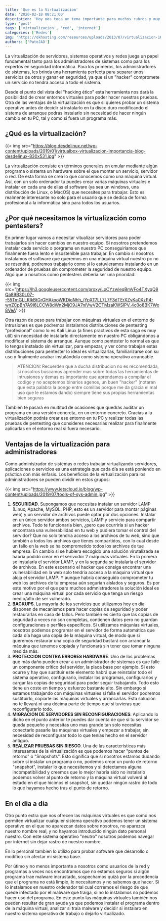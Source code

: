 ```yaml
---
title: 'Que es la Virtualizacion'
date: '2020-02-18 08:21:00'
description: 'Hoy nos toca un tema importante para muchos rubros y muy util para el dia a dia de los que somos inquietos y nos gustan probar cosas nuevas a menudo.'
type: 'post'
tags: ['virtualizacion', 'red', 'internet']
categories: ['Redes']
img: 'https://okhosting.com/resources/uploads/2013/07/virtualizacion-1024x768@2x.png'
authors: ['PatoJAD']
---
```


La virtualización de servidores, sistemas operativos y redes juega un papel fundamental tanto para los administradores de sistemas como para los expertos en seguridad informática. Para los primeros, los administradores de sistemas, les brinda una herramienta perfecta para separar unos servicios de otros y ganar en seguridad, ya que si un "hacker" compromete un servicio no tendrá acceso a todo el sistema.

Desde el punto del vista del "hacking ético" esta herramienta nos dará la posibilidad de crear entornos virtuales para poder hacer nuestras pruebas. Otra de las ventajas de la virtualización es que si quieres probar un sistema operativo antes de decidir si instalarlo en tu disco duro modificando el sistema de arranque podrás instalarlo sin necesidad de hacer ningún cambio en tu PC, tal y como si fuera un programa más.

## ¿Qué es la virtualización?

{{< img src="https://blog.desdelinux.net/wp-content/uploads/2019/01/virtualbox-virtualizacion-importancia-blog-desdelinux-830x531.jpg" >}}

La virtualización consiste en términos generales en emular mediante algún programa o sistema un hardware sobre el que montar un servicio, servidor o red. De esta forma se crea lo que conocemos como una máquina virtual. Así, con un solo ordenador tu puedes crear varias máquinas virtuales e instalar en cada una de ellas el software (ya sea un windows, una distribución de Linux, o MacOS) que necesites para trabajar. Esto es realmente interesante no solo para el usuario que se dedica de forma profesional a la informática sino para todos los usuarios.

## ¿Por qué necesitamos la virtualización como pentesters?

En primer lugar vamos a necesitar vitualizar servidores para poder trabajarlos sin hacer cambios en nuestro equipo. Si nosotros pretendemos instalar cada servicio o porgrama en nuestro PC conseguiríamos que finalmente fuera lento e insostenible para trabajar. En cambio si nosotros instalamos el software que queremos en una máquina virtual nuestro pc no se resentirá, podremos trabajarlo como si lo estuvieramos instalando en un ordenador de pruebas sin comprometer la seguridad de nuestro equipo. Algo que a nosotros como pentesters debería ser una prioridad.

{{< img src="https://lh3.googleusercontent.com/proxy/LxCYzwleqBmVFo4TXyqQ9Qa89B30L07--55TmGLLKlkBtGrGHAkxoWKDioNhh_jYpXT7LL7L7F3dTErXZvKa0XzP4-wnZCpBh7A9I6LCCW8dWn2MjO9JA7niVwV2CTMzaKWSIPV_4c0o8BK7Wo8VeA" >}}

Otra razón de peso para trabajar con máquinas virtuales en el entorno de intrusiones es que podremos instalarnos distribuciones de pentesting "profesional" como lo es Kali Linux (a fines practivos de esta saga es muy util) sin necesidad de instalarlo directamente en nuestro PC obligándonos a modificar el sistema de arranque. Aunque como pentester lo normal es que lo tengas instalado sin virtualizar, para empezar, y ver cómo trabajan estas distribuciones para pentester lo ideal es virtualizarlas, familiarizarse con su uso y finalmente acabar instalándola como sistema operativo arrancable.

> ATENCION: Recuerden que a ducha distribucion no es recomendada, si nosotros buscamos aprender mas sobre todas las herramientas de intrusiones y demas es importante que aprendamos a compilar el codigo y no aceptemos binarios agenos, un buen "hacker" (notaran que esta palabra la pongo entre comillas porque me da gracia el mal uso que le estamos dando) siempre tiene sus propias herramientas bien seguras

También te pasará en multitud de ocasiones que quedrás auditar un programa en una versión concreta, en un entorno concreto. Gracias a la virtualización podrás crear ese entorno en tu PC y realizar todas las pruebas de pentesting que consideres necesarias realizar para finalmente aplicarlas en el entorno real si fuera necesario.

## Ventajas de la virtualización para administradores

Como administrador de sistemas o redes trabajar virtualizando servidores, aplicaciones o servicios es una estrategía que cada día se está poniendo en práctica con más énfasis. Los beneficios de la virtualización para los administradores se pueden dividir en estos grupos:

{{< img src="https://www.letscloud.io/blog/wp-content/uploads/2019/07/tools-of-sys-admin.jpg" >}}

1. **SEGURIDAD**. Supongamos que necesitas instalar un servidor LAMP (Linux, Apache, MySQL, PHP, esto es un servidor para montar páginas web) y un servidor de archivos puede optar por dos opciones. Instalar en un único servidor ambos servicios, LAMP y servicio para compartir archivos. Todo te funcionaría bien, ¿pero que ocurriría si un hacker encontrara una vulnerabilidad en tu web y pudiera tomar el control del servidor? Que no solo tendría acceso a los archivos de tu web, sino que también a todos los archivos que tienes compartidos, con lo cual desde un fallo en la web se ha comprometido todos los archivos de tue empresa.
   En cambio si se hubiera escogido una solución virutalizada se habría podido crear en el serivodor 2 máquinas virtuales. En la primera se instalaría el servidor LAMP, y en la segunda se instalaría el servidor de archivos. En este escenario el hacker que consiga encontrar una vulnerabilidad en la web solo tendría acceso a la máquina virtual que aloja el servidor LAMP. Y aunque habría conseguido comprometer tu web los archivos de tu empresa aún segurían aislados y seguros. Es por este motivo por el que para muchos admnistradores la solución ideal es crear una máquina virtual por cada servicio que tenga un riesgo medio/alto de ser vulnerado.
2. **BACKUPS**. La mayoría de los servicios que utilizamos hoy en día disponen de mecanismos para hacer copias de seguridad y poder restaurarlas en caso de fallos. Pero también es cierto que las copias de seguridad a veces no son completas, contienen datos pero no guardan configuraciones o perfiles específicos. Si utilizamos máqunias virtuales, nosotros podemos programar en el servidor de forma automática que cada día haga una copia de la máquina virtual, de modo que si queremos restaurar una copia de seguridad bastará con arrancar la máquina que tenemos copiada y funcionará sin tener que tomar ninguna medida más.
3. **PROTECCIÓN CONTRA ERRORES HARDWARE**. Uno de los problemas que más daño pueden crear a un administrador de sistemas es que falle un componente crítico del servidor, la placa base por ejemplo. Si esto ocurre y hay que sustituir este elemento habrá que reinstalar todo el sistema operativo, configurarlo, instalar los programas, configurarlos y cargar las copias de seguridad para poder seguir trabajando. Todo esto tiene un coste en tiempo y esfuerzo bastante alto. Sin embargo si estamos trabajando con máquinas virtuales si falla el servidor podremos sustituirlo, copiarle las máquinas virtuales y arrancarlas. Esta solución no te llevará ni una décima parte de tiempo que si tuvieras que reconfigurarlo todo.
4. **MIGRACIÓN DE SERVIDORES SIN RECONFIGURACIONES**. Aplicando lo dicho en el punto anterior te puedes dar cuenta de que si tu servidor se queda pequeño y necesitas uno mas grande tan solo necesitas conectarlo pasarle las máquinas virtuales y empezar a trabajar, sin necesidad de reconfigurar todo lo que tenías hecho en el servidor antiguo.
5. **REALIZAR PRUEBAS SIN RIESGO**. Una de las características más interesantes de la virtualización es que podemos hacer "puntos de retorno" o "Snapshots". Esto significa que si nosotros estamos dudando sobre si instalar un programa o no, podemos crear un punto de retorno "snapshot", instalar lo que necesitemos y si detectamos alguna incompatibilidad y creemos que lo mejor habría sido no instalarlo podemos volver al punto de retorno y la máquina virtual volverá al estado en el que hicimos el snapshot, sin quedar ningún rastro de todo lo que hayamos hecho tras el punto de retorno.

## En el dia a dia

Otro punto extra que nos ofrecen las máquinas virtuales es que como nos permiten virtualizar cualquier sistema operativo podemos tener un sistema operativo en el que no aparezcan datos sobre nosotros, no aparezca nuestro nombre real, y no hayamos introducido ningún dato personal nuestro. Con este sistema operativo "neutro" nosotros podemos navegar por internet sin dejar rastro de nuestro nombre.

En lo personal tambien lo utilizo para probar software que desarrollo o modifico sin afectar mi sistema base.

Por útimo y no menos importante a nosotros como usuarios de la red y programas a veces nos encontramos que no estamos seguros si algún programa trae malware incrustado, sospechamos quizá por la procedencia que el programa no está limpio, lo necesitamos y no sabemos que hacer. Si lo instalamos en nuestro ordenador tal cual corremos el riesgo de que quede infectado por el malware que traiga, si no lo instalamos no podemos hacer uso del programa. En este punto las máquinas virtuales también nos pueden resultar de gran ayuda ya que podemos instalar el programa dentro de la máquina virtual, analizar si traía malware y decidir si instalaro en nuestro sistema operativo de trabajo o dejarlo virtualizado.
